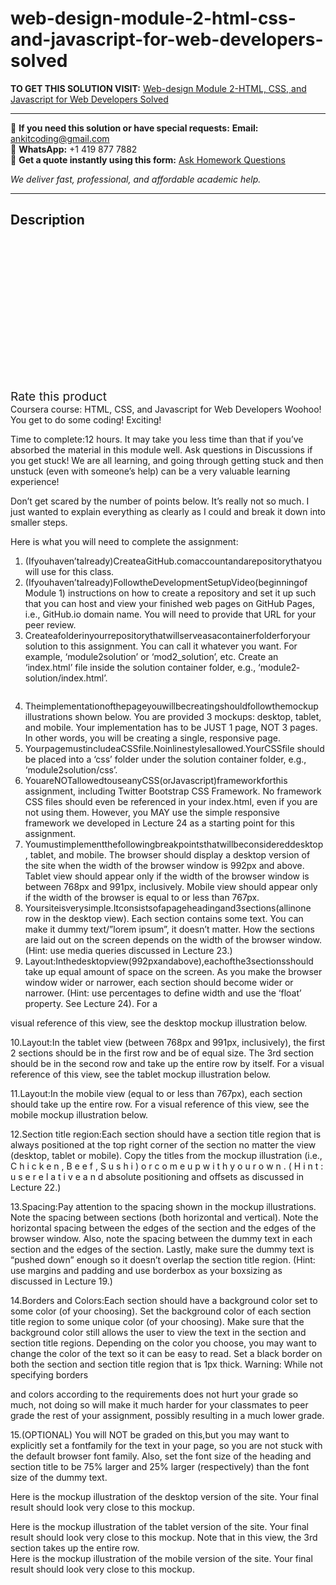 # web-design-module-2-html-css-and-javascript-for-web-developers-solved
**TO GET THIS SOLUTION VISIT:** [Web-design Module 2-HTML, CSS, and Javascript for Web Developers Solved](https://www.ankitcodinghub.com/product/web-design-module-2-html-css-and-javascript-for-web-developers-solved/)


---

📩 **If you need this solution or have special requests:** **Email:** ankitcoding@gmail.com  
📱 **WhatsApp:** +1 419 877 7882  
📄 **Get a quote instantly using this form:** [Ask Homework Questions](https://www.ankitcodinghub.com/services/ask-homework-questions/)

*We deliver fast, professional, and affordable academic help.*

---

<h2>Description</h2>



<div class="kk-star-ratings kksr-auto kksr-align-center kksr-valign-top" data-payload="{&quot;align&quot;:&quot;center&quot;,&quot;id&quot;:&quot;101305&quot;,&quot;slug&quot;:&quot;default&quot;,&quot;valign&quot;:&quot;top&quot;,&quot;ignore&quot;:&quot;&quot;,&quot;reference&quot;:&quot;auto&quot;,&quot;class&quot;:&quot;&quot;,&quot;count&quot;:&quot;0&quot;,&quot;legendonly&quot;:&quot;&quot;,&quot;readonly&quot;:&quot;&quot;,&quot;score&quot;:&quot;0&quot;,&quot;starsonly&quot;:&quot;&quot;,&quot;best&quot;:&quot;5&quot;,&quot;gap&quot;:&quot;4&quot;,&quot;greet&quot;:&quot;Rate this product&quot;,&quot;legend&quot;:&quot;0\/5 - (0 votes)&quot;,&quot;size&quot;:&quot;24&quot;,&quot;title&quot;:&quot;Web-design Module 2-H​TML, CSS, and Javascript for Web Developers Solved&quot;,&quot;width&quot;:&quot;0&quot;,&quot;_legend&quot;:&quot;{score}\/{best} - ({count} {votes})&quot;,&quot;font_factor&quot;:&quot;1.25&quot;}">

<div class="kksr-stars">

<div class="kksr-stars-inactive">
            <div class="kksr-star" data-star="1" style="padding-right: 4px">


<div class="kksr-icon" style="width: 24px; height: 24px;"></div>
        </div>
            <div class="kksr-star" data-star="2" style="padding-right: 4px">


<div class="kksr-icon" style="width: 24px; height: 24px;"></div>
        </div>
            <div class="kksr-star" data-star="3" style="padding-right: 4px">


<div class="kksr-icon" style="width: 24px; height: 24px;"></div>
        </div>
            <div class="kksr-star" data-star="4" style="padding-right: 4px">


<div class="kksr-icon" style="width: 24px; height: 24px;"></div>
        </div>
            <div class="kksr-star" data-star="5" style="padding-right: 4px">


<div class="kksr-icon" style="width: 24px; height: 24px;"></div>
        </div>
    </div>

<div class="kksr-stars-active" style="width: 0px;">
            <div class="kksr-star" style="padding-right: 4px">


<div class="kksr-icon" style="width: 24px; height: 24px;"></div>
        </div>
            <div class="kksr-star" style="padding-right: 4px">


<div class="kksr-icon" style="width: 24px; height: 24px;"></div>
        </div>
            <div class="kksr-star" style="padding-right: 4px">


<div class="kksr-icon" style="width: 24px; height: 24px;"></div>
        </div>
            <div class="kksr-star" style="padding-right: 4px">


<div class="kksr-icon" style="width: 24px; height: 24px;"></div>
        </div>
            <div class="kksr-star" style="padding-right: 4px">


<div class="kksr-icon" style="width: 24px; height: 24px;"></div>
        </div>
    </div>
</div>


<div class="kksr-legend" style="font-size: 19.2px;">
            <span class="kksr-muted">Rate this product</span>
    </div>
    </div>
<div class="page" title="Page 1">
<div class="section">
<div class="layoutArea">
<div class="column">
Coursera course: H​TML, CSS, and Javascript for Web Developers Woo­hoo! You get to do some coding! Exciting!

Time to complete:​1­2 hours. It may take you less time than that if you’ve absorbed the material in this module well. A​sk questions in Discussions if you get stuck! We are all learning, and going through getting stuck and then unstuck (even with someone’s help) can be a very valuable learning experience!

Don’t get scared by the number of points below. It’s really not so much. I just wanted to explain everything as clearly as I could and break it down into smaller steps.

Here is what you will need to complete the assignment:

<ol>
<li>(Ifyouhaven’talready)CreateaGitHub.comaccountandarepositorythatyou will use for this class.</li>
<li>(Ifyouhaven’talready)FollowtheDevelopmentSetupVideo(beginningof Module 1) instructions on how to create a repository and set it up such that you can host and view your finished web pages on GitHub Pages, i.e., GitHub.io domain name. You will need to provide that URL for your peer review.</li>
<li>Createafolderinyourrepositorythatwillserveasacontainerfolderforyour solution to this assignment. You can call it whatever you want. For example, ‘module2­solution’ or ‘mod2_solution’, etc. Create an ‘index.html’ file inside the solution container folder, e.g., ‘module2­solution/index.html’.</li>
</ol>
</div>
</div>
</div>
</div>
<div class="page" title="Page 2">
<div class="section">
<div class="layoutArea">
<div class="column">
<ol start="4">
<li>Theimplementationofthepageyouwillbecreatingshouldfollowthemockup illustrations shown below. You are provided 3 mockups: desktop, tablet, and mobile. Your implementation has to be JUST 1 page, NOT 3 pages. In other words, you will be creating a single, responsive page.</li>
<li>YourpagemustincludeaCSSfile.Noinlinestylesallowed.YourCSSfile should be placed into a ‘css’ folder under the solution container folder, e.g., ‘module2­solution/css’.</li>
<li>YouareNOTallowedtouseanyCSS(orJavascript)frameworkforthis assignment, including Twitter Bootstrap CSS Framework. No framework CSS files should even be referenced in your index.html, even if you are not using them. H​owever, you MAY use the simple responsive framework we developed in Lecture 24 as a starting point for this assignment.</li>
<li>Youmustimplementthefollowingbreakpointsthatwillbeconsidereddesktop, tablet, and mobile. The browser should display a desktop version of the site when the width of the browser window is 992px and above. Tablet view should appear only if the width of the browser window is between 768px and 991px, inclusively. Mobile view should appear only if the width of the browser is equal to or less than 767px.</li>
<li>Yoursiteisverysimple.Itconsistsofapageheadingand3sections(allinone row in the desktop view). Each section contains some text. You can make it dummy text/”lorem ipsum”, it doesn’t matter. How the sections are laid out on the screen depends on the width of the browser window. (H​int: use media queries discussed in Lecture 23.)​</li>
<li>Layout:​Inthedesktopview(992pxandabove),eachofthe3sectionsshould take up equal amount of space on the screen. As you make the browser window wider or narrower, each section should become wider or narrower. (H​int: use percentages to define width and use the ‘float’ property. See Lecture 24)​. For a</li>
</ol>
</div>
</div>
</div>
</div>
<div class="page" title="Page 3">
<div class="section">
<div class="layoutArea">
<div class="column">
visual reference of this view, see the desktop mockup illustration below.

10.Layout:​In the tablet view (between 768px and 991px, inclusively), the first 2 sections should be in the first row and be of equal size. The 3rd section should be in the second row and take up the entire row by itself. For a visual reference of this view, see the tablet mockup illustration below.

11.Layout:​In the mobile view (equal to or less than 767px), each section should take up the entire row. For a visual reference of this view, see the mobile mockup illustration below.

12.Section title region:​Each section should have a section title region that is always positioned at the top right corner of the section no matter the view (desktop, tablet or mobile). Copy the titles from the mockup illustration (i.e., C h i c k e n , B e e f , S u s h i ) o r c o m e u p w i t h y o u r o w n . ( H​ i n t : u s e r e l a t i v e a n d absolute positioning and offsets as discussed in Lecture 22.)​

13.Spacing:​Pay attention to the spacing shown in the mockup illustrations. Note the spacing between sections (both horizontal and vertical). Note the horizontal spacing between the edges of the section and the edges of the browser window. Also, note the spacing between the dummy text in each section and the edges of the section. Lastly, make sure the dummy text is “pushed down” enough so it doesn’t overlap the section title region. (H​int: use margins and padding and use border­box as your box­sizing as discussed in Lecture 19.)​

14.Borders and Colors:​Each section should have a background color set to some color (of your choosing). Set the background color of each section title region to some unique color (of your choosing). Make sure that the background color still allows the user to view the text in the section and section title regions. Depending on the color you choose, you may want to change the color of the text so it can be easy to read. Set a black border on both the section and section title region that is 1px thick. W​arning: While not specifying borders

</div>
</div>
</div>
</div>
<div class="page" title="Page 4">
<div class="section">
<div class="layoutArea">
<div class="column">
and colors according to the requirements does not hurt your grade so much, not doing so will make it much harder for your classmates to peer grade the rest of your assignment, possibly resulting in a much lower grade.

15.(OPTIONAL) Y​ou will NOT be graded on this,​but you may want to explicitly set a font­family for the text in your page, so you are not stuck with the default browser font family. Also, set the font size of the heading and section title to be 75% larger and 25% larger (respectively) than the font size of the dummy text.

Here is the mockup illustration of the desktop version of the site. Your final result should look very close to this mockup.

</div>
</div>
<div class="layoutArea">
<div class="column">
Here is the mockup illustration of the tablet version of the site. Your final result should look very close to this mockup. Note that in this view, the 3rd section takes up the entire row.

</div>
</div>
</div>
</div>
<div class="page" title="Page 5">
<div class="section">
<div class="layoutArea">
<div class="column">
Here is the mockup illustration of the mobile version of the site. Your final result should look very close to this mockup.

</div>
</div>
</div>
</div>
<div class="page" title="Page 6"></div>

